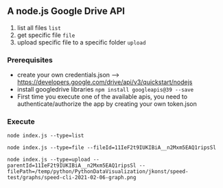 ## A node.js Google Drive API

1. list all files `list`
2. get specific file `file`
3. upload specific file to a specific folder `upload`

### Prerequisites
- create your own credentials.json --> https://developers.google.com/drive/api/v3/quickstart/nodejs
- install googledrive libraries `npm install googleapis@39 --save`
- First time you execute one of the available apis, you need to authenticate/authorize the app by creating your own token.json

### Execute
`node index.js --type=list`

`node index.js --type=file --fileId=11IeF2t9IUKIBiA__n2Mxm5EAQ1ripsSl`

`node index.js --type=upload --parentId=11IeF2t9IUKIBiA__n2Mxm5EAQ1ripsSl --filePath=/temp/python/PythonDataVisualization/jkonst/speed-test/graphs/speed-cli-2021-02-06-graph.png`
